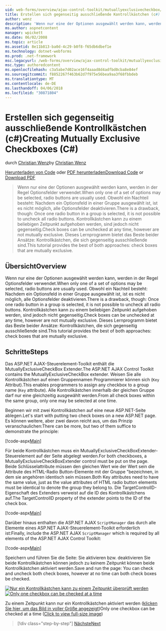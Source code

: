 ```yaml
---
uid: web-forms/overview/ajax-control-toolkit/mutuallyexclusivecheckbox/creating-mutually-exclusive-checkboxes-cs
title: Erstellen sich gegenseitig ausschließende Kontrollkästchen (c#) | Microsoft Docs
author: wenz
description: 'Wenn nur eine der Optionen ausgewählt werden kann, werden in der Regel Optionsfelder verwendet. Obwohl ein Nachteil besteht: Nachdem ein Optionsfeld in einer Gruppe ausgewählt ist,...'
ms.author: aspnetcontent
manager: wpickett
ms.date: 06/02/2008
ms.topic: article
ms.assetid: 8e11b813-ba0d-4c29-b0f8-f65db6dbef1e
ms.technology: dotnet-webforms
ms.prod: .net-framework
msc.legacyurl: /web-forms/overview/ajax-control-toolkit/mutuallyexclusivecheckbox/creating-mutually-exclusive-checkboxes-cs
msc.type: authoredcontent
ms.openlocfilehash: c3a5abe7d02ace16f4aaad8d4adfbd0cba8e84ef
ms.sourcegitcommit: f8852267f463b62d7f975e56bea9aa3f68fbbdeb
ms.translationtype: MT
ms.contentlocale: de-DE
ms.lasthandoff: 04/06/2018
ms.locfileid: "30871804"
---
```

<a name="creating-mutually-exclusive-checkboxes-c"></a><span data-ttu-id="b0ccf-104">Erstellen sich gegenseitig ausschließende Kontrollkästchen (c#)</span><span class="sxs-lookup"><span data-stu-id="b0ccf-104">Creating Mutually Exclusive Checkboxes (C#)</span></span>
====================
<span data-ttu-id="b0ccf-105">durch [Christian Wenz](https://github.com/wenz)</span><span class="sxs-lookup"><span data-stu-id="b0ccf-105">by [Christian Wenz](https://github.com/wenz)</span></span>

<span data-ttu-id="b0ccf-106">[Herunterladen von Code](http://download.microsoft.com/download/9/3/f/93f8daea-bebd-4821-833b-95205389c7d0/MutuallyExclusiveCheckBox0.cs.zip) oder [PDF herunterladen](http://download.microsoft.com/download/b/6/a/b6ae89ee-df69-4c87-9bfb-ad1eb2b23373/mutuallyexclusivecheckbox0CS.pdf)</span><span class="sxs-lookup"><span data-stu-id="b0ccf-106">[Download Code](http://download.microsoft.com/download/9/3/f/93f8daea-bebd-4821-833b-95205389c7d0/MutuallyExclusiveCheckBox0.cs.zip) or [Download PDF](http://download.microsoft.com/download/b/6/a/b6ae89ee-df69-4c87-9bfb-ad1eb2b23373/mutuallyexclusivecheckbox0CS.pdf)</span></span>

> <span data-ttu-id="b0ccf-107">Wenn nur eine der Optionen ausgewählt werden kann, werden in der Regel Optionsfelder verwendet.</span><span class="sxs-lookup"><span data-stu-id="b0ccf-107">When only one of a set of options may be selected, radio buttons are usually used.</span></span> <span data-ttu-id="b0ccf-108">Obwohl ein Nachteil besteht: Nachdem ein Optionsfeld in einer Gruppe ausgewählt ist, ist es nicht möglich, alle Optionsfelder deaktivieren.</span><span class="sxs-lookup"><span data-stu-id="b0ccf-108">There is a drawback, though: Once one radio button in a group is selected, it is not possible to uncheck all radio buttons.</span></span> <span data-ttu-id="b0ccf-109">Kontrollkästchen kann zu einem beliebigen Zeitpunkt aufgehoben werden, sind jedoch nicht gegenseitig.</span><span class="sxs-lookup"><span data-stu-id="b0ccf-109">Check boxes can be unchecked at any time, however are not mutually exclusive.</span></span> <span data-ttu-id="b0ccf-110">Dieses Lernprogramm bietet das Beste beider Ansätze: Kontrollkästchen, die sich gegenseitig ausschließende sind.</span><span class="sxs-lookup"><span data-stu-id="b0ccf-110">This tutorial provides the best of both approaches: check boxes that are mutually exclusive.</span></span>


## <a name="overview"></a><span data-ttu-id="b0ccf-111">Übersicht</span><span class="sxs-lookup"><span data-stu-id="b0ccf-111">Overview</span></span>

<span data-ttu-id="b0ccf-112">Wenn nur eine der Optionen ausgewählt werden kann, werden in der Regel Optionsfelder verwendet.</span><span class="sxs-lookup"><span data-stu-id="b0ccf-112">When only one of a set of options may be selected, radio buttons are usually used.</span></span> <span data-ttu-id="b0ccf-113">Obwohl ein Nachteil besteht: Nachdem ein Optionsfeld in einer Gruppe ausgewählt ist, ist es nicht möglich, alle Optionsfelder deaktivieren.</span><span class="sxs-lookup"><span data-stu-id="b0ccf-113">There is a drawback, though: Once one radio button in a group is selected, it is not possible to uncheck all radio buttons.</span></span> <span data-ttu-id="b0ccf-114">Kontrollkästchen kann zu einem beliebigen Zeitpunkt aufgehoben werden, sind jedoch nicht gegenseitig.</span><span class="sxs-lookup"><span data-stu-id="b0ccf-114">Check boxes can be unchecked at any time, however are not mutually exclusive.</span></span> <span data-ttu-id="b0ccf-115">Dieses Lernprogramm bietet das Beste beider Ansätze: Kontrollkästchen, die sich gegenseitig ausschließende sind.</span><span class="sxs-lookup"><span data-stu-id="b0ccf-115">This tutorial provides the best of both approaches: check boxes that are mutually exclusive.</span></span>

## <a name="steps"></a><span data-ttu-id="b0ccf-116">Schritte</span><span class="sxs-lookup"><span data-stu-id="b0ccf-116">Steps</span></span>

<span data-ttu-id="b0ccf-117">Das ASP.NET AJAX-Steuerelement-Toolkit enthält die MutuallyExclusiveCheckBox Extender.</span><span class="sxs-lookup"><span data-stu-id="b0ccf-117">The ASP.NET AJAX Control Toolkit contains the MutuallyExclusiveCheckBox extender.</span></span> <span data-ttu-id="b0ccf-118">Weisen Sie alle Kontrollkästchen auf einen Gruppennamen Programmierer können sich (`Key` Attribut).</span><span class="sxs-lookup"><span data-stu-id="b0ccf-118">This enables programmers to assign any checkbox to a group name (`Key` attribute).</span></span> <span data-ttu-id="b0ccf-119">Alle Kontrollkästchen innerhalb der gleichen Gruppe darf nur eine gleichzeitig ausgewählt werden.</span><span class="sxs-lookup"><span data-stu-id="b0ccf-119">From all check boxes within the same group, only one may be selected at one time.</span></span>

<span data-ttu-id="b0ccf-120">Beginnen wir mit zwei Kontrollkästchen auf eine neue ASP.NET-Seite ablegen.</span><span class="sxs-lookup"><span data-stu-id="b0ccf-120">Let's start with putting two check boxes on a new ASP.NET page.</span></span> <span data-ttu-id="b0ccf-121">Es können weitere, aber zwei davon reicht aus, um das Prinzip veranschaulichen:</span><span class="sxs-lookup"><span data-stu-id="b0ccf-121">There can be more, but two of them suffice to demonstrate the principle:</span></span>

[!code-aspx[Main](creating-mutually-exclusive-checkboxes-cs/samples/sample1.aspx)]

<span data-ttu-id="b0ccf-122">Für beide Kontrollkästchen muss ein MutuallyExclusiveCheckBoxExtender-Steuerelement auf der Seite abgelegt werden.</span><span class="sxs-lookup"><span data-stu-id="b0ccf-122">For both checkboxes, a MutuallyExclusiveCheckBoxExtender control must be put on the page.</span></span> <span data-ttu-id="b0ccf-123">Beide Schlüsselattribute müssen den gleichen Wert wie der Wert sein die Attribute des HTML-Radio Button-Elemente mit der Gruppe "bezeichnen, in dem sie angehören identisch sein müssen.</span><span class="sxs-lookup"><span data-stu-id="b0ccf-123">Both Key attributes need to have the same value, just as the value attributes of HTML radio button elements must be identical to denote the group they belong to.</span></span> <span data-ttu-id="b0ccf-124">Die TargetControlID-Eigenschaft des Extenders verweist auf die ID des Kontrollkästchens auf.</span><span class="sxs-lookup"><span data-stu-id="b0ccf-124">The TargetControlID property of the extender points to the ID of the check box.</span></span>

[!code-aspx[Main](creating-mutually-exclusive-checkboxes-cs/samples/sample2.aspx)]

<span data-ttu-id="b0ccf-125">Darüber hinaus enthalten die ASP.NET AJAX `ScriptManager` das durch alle Elemente eines ASP.NET AJAX-Steuerelement-Toolkit erforderlich ist:</span><span class="sxs-lookup"><span data-stu-id="b0ccf-125">Finally, include the ASP.NET AJAX `ScriptManager` which is required by all elements of the ASP.NET AJAX Control Toolkit:</span></span>

[!code-aspx[Main](creating-mutually-exclusive-checkboxes-cs/samples/sample3.aspx)]

<span data-ttu-id="b0ccf-126">Speichern und führen Sie die Seite: Sie aktivieren bzw. deaktivieren Sie beide Kontrollkästchen können jedoch zu keinem Zeitpunkt können beide Kontrollkästchen aktiviert werden.</span><span class="sxs-lookup"><span data-stu-id="b0ccf-126">Save and run the page: You can check and uncheck both check boxes, however at no time can both check boxes be checked.</span></span>


<span data-ttu-id="b0ccf-127">[![Nur ein Kontrollkästchen kann zu einem Zeitpunkt überprüft werden](creating-mutually-exclusive-checkboxes-cs/_static/image2.png)](creating-mutually-exclusive-checkboxes-cs/_static/image1.png)</span><span class="sxs-lookup"><span data-stu-id="b0ccf-127">[![Only one checkbox can be checked at a time](creating-mutually-exclusive-checkboxes-cs/_static/image2.png)](creating-mutually-exclusive-checkboxes-cs/_static/image1.png)</span></span>

<span data-ttu-id="b0ccf-128">Zu einem Zeitpunkt kann nur ein Kontrollkästchen aktiviert werden ([klicken Sie hier, um das Bild in voller Größe angezeigt](creating-mutually-exclusive-checkboxes-cs/_static/image3.png))</span><span class="sxs-lookup"><span data-stu-id="b0ccf-128">Only one checkbox can be checked at a time ([Click to view full-size image](creating-mutually-exclusive-checkboxes-cs/_static/image3.png))</span></span>

> [!div class="step-by-step"]
> [<span data-ttu-id="b0ccf-129">Nächste</span><span class="sxs-lookup"><span data-stu-id="b0ccf-129">Next</span></span>](creating-mutually-exclusive-checkboxes-vb.md)
